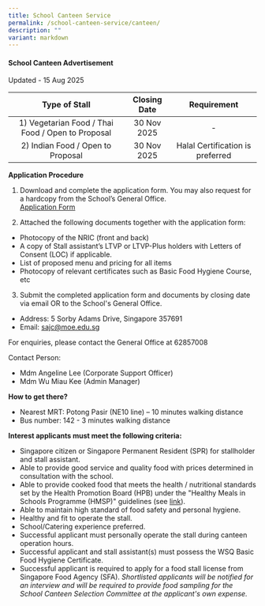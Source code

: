```yaml
---
title: School Canteen Service
permalink: /school-canteen-service/canteen/
description: ""
variant: markdown
---
```

#### School Canteen Advertisement
Updated - 15 Aug 2025

|**Type of Stall**|**Closing Date**|**Requirement**|
|:--------: | :--------: | :--------: |
|1) Vegetarian Food / Thai Food / Open to Proposal|30 Nov 2025|-
|2) Indian Food / Open to Proposal|30 Nov 2025|Halal Certification is preferred

**Application Procedure**

1. Download and complete the application form. You may also request for a hardcopy from the School’s General Office. <br>
[Application Form](https://drive.google.com/file/d/13IZ7aNbwDa5VRxDpbTrRRxUG7ZKuKx1f/view?usp=sharing)

2. Attached the following documents together with the application form:
* Photocopy of the NRIC (front and back)
* A copy of Stall assistant’s LTVP or LTVP-Plus holders with Letters of Consent (LOC) if applicable.
* List of proposed menu and pricing for all items
* Photocopy of relevant certificates such as Basic Food Hygiene Course, etc

3. Submit the completed application form and documents by closing date via email OR to the School's General Office.

* Address: 5 Sorby Adams Drive, Singapore 357691
* Email: sajc@moe.edu.sg

For enquiries, please contact the General Office at 62857008

Contact Person:
* Mdm Angeline Lee (Corporate Support Officer)
* Mdm Wu Miau Kee (Admin Manager)

**How to get there?**
* Nearest MRT: Potong Pasir (NE10 line) – 10 minutes walking distance
* Bus number: 142 - 3 minutes walking distance

**Interest applicants must meet the following criteria:**
* Singapore citizen or Singapore Permanent Resident (SPR) for stallholder and stall assistant.
* Able to provide good service and quality food with prices determined in consultation with the school.
* Able to provide cooked food that meets the health / nutritional standards set by the Health Promotion Board (HPB) under the "Healthy Meals in Schools Programme (HMSP)" guidelines (see [link](https://www.hpb.gov.sg/schools/school-programmes/healthy-meals-in-schools-programme)).
* Able to maintain high standard of food safety and personal hygiene.
* Healthy and fit to operate the stall.
* School/Catering experience preferred.
* Successful applicant must personally operate the stall during canteen operation hours.
* Successful applicant and stall assistant(s) must possess the WSQ Basic Food Hygiene Certificate.
* Successful applicant is required to apply for a food stall license from Singapore Food Agency (SFA).
*Shortlisted applicants will be notified for an interview and will be required to provide food sampling for the School Canteen Selection Committee at the applicant's own expense.*
